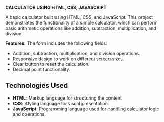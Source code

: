 

**CALCULATOR USING HTML, CSS, JAVASCRIPT**

A basic calculator built using HTML, CSS, and JavaScript. This project demonstrates the functionality of a simple calculator, which can perform basic arithmetic operations like addition, subtraction, multiplication, and division.

**Features**: The form includes the following fields:
  - Addition, subtraction, multiplication, and division operations.
  - Responsive design to work on different screen sizes.
  - Clear button to reset the calculation.
  - Decimal point functionality.

## Technologies Used

- **HTML**: Markup language for structuring the content
- **CSS**: Styling language for visual presentation.
- **JavaScript**: Programming language used for handling calculator logic and operations.
